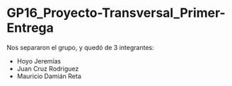 # GP16_Proyecto-Transversal_Primer-Entrega
Nos separaron el grupo, y quedó de 3 integrantes:
- Hoyo Jeremías
- Juan Cruz Rodriguez
- Mauricio Damián Reta
